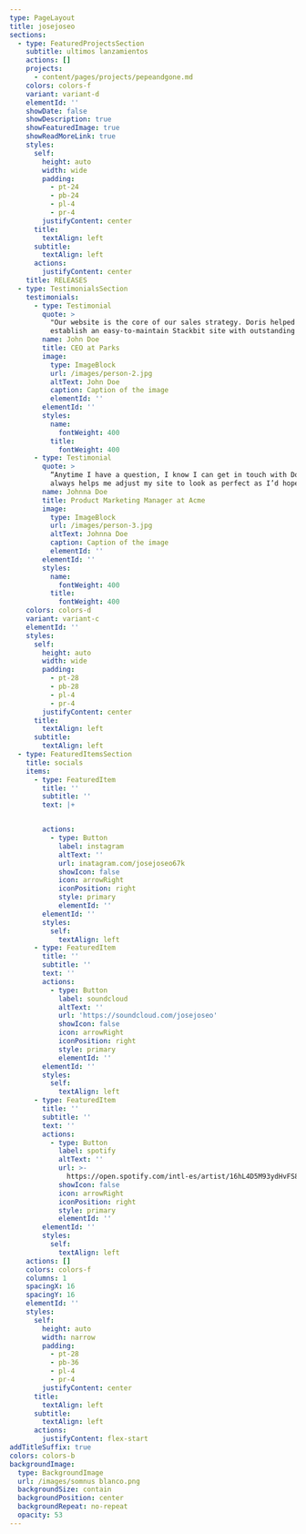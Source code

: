 ```yaml
---
type: PageLayout
title: josejoseo
sections:
  - type: FeaturedProjectsSection
    subtitle: ultimos lanzamientos
    actions: []
    projects:
      - content/pages/projects/pepeandgone.md
    colors: colors-f
    variant: variant-d
    elementId: ''
    showDate: false
    showDescription: true
    showFeaturedImage: true
    showReadMoreLink: true
    styles:
      self:
        height: auto
        width: wide
        padding:
          - pt-24
          - pb-24
          - pl-4
          - pr-4
        justifyContent: center
      title:
        textAlign: left
      subtitle:
        textAlign: left
      actions:
        justifyContent: center
    title: RELEASES
  - type: TestimonialsSection
    testimonials:
      - type: Testimonial
        quote: >
          "Our website is the core of our sales strategy. Doris helped us
          establish an easy-to-maintain Stackbit site with outstanding visuals!"
        name: John Doe
        title: CEO at Parks
        image:
          type: ImageBlock
          url: /images/person-2.jpg
          altText: John Doe
          caption: Caption of the image
          elementId: ''
        elementId: ''
        styles:
          name:
            fontWeight: 400
          title:
            fontWeight: 400
      - type: Testimonial
        quote: >
          “Anytime I have a question, I know I can get in touch with Doris. She
          always helps me adjust my site to look as perfect as I’d hoped.”
        name: Johnna Doe
        title: Product Marketing Manager at Acme
        image:
          type: ImageBlock
          url: /images/person-3.jpg
          altText: Johnna Doe
          caption: Caption of the image
          elementId: ''
        elementId: ''
        styles:
          name:
            fontWeight: 400
          title:
            fontWeight: 400
    colors: colors-d
    variant: variant-c
    elementId: ''
    styles:
      self:
        height: auto
        width: wide
        padding:
          - pt-28
          - pb-28
          - pl-4
          - pr-4
        justifyContent: center
      title:
        textAlign: left
      subtitle:
        textAlign: left
  - type: FeaturedItemsSection
    title: socials
    items:
      - type: FeaturedItem
        title: ''
        subtitle: ''
        text: |+


        actions:
          - type: Button
            label: instagram
            altText: ''
            url: inatagram.com/josejoseo67k
            showIcon: false
            icon: arrowRight
            iconPosition: right
            style: primary
            elementId: ''
        elementId: ''
        styles:
          self:
            textAlign: left
      - type: FeaturedItem
        title: ''
        subtitle: ''
        text: ''
        actions:
          - type: Button
            label: soundcloud
            altText: ''
            url: 'https://soundcloud.com/josejoseo'
            showIcon: false
            icon: arrowRight
            iconPosition: right
            style: primary
            elementId: ''
        elementId: ''
        styles:
          self:
            textAlign: left
      - type: FeaturedItem
        title: ''
        subtitle: ''
        text: ''
        actions:
          - type: Button
            label: spotify
            altText: ''
            url: >-
              https://open.spotify.com/intl-es/artist/16hL4D5M93ydHvFS8aSECR?si=GD4ljqFkTy2gaJor9chp3w
            showIcon: false
            icon: arrowRight
            iconPosition: right
            style: primary
            elementId: ''
        elementId: ''
        styles:
          self:
            textAlign: left
    actions: []
    colors: colors-f
    columns: 1
    spacingX: 16
    spacingY: 16
    elementId: ''
    styles:
      self:
        height: auto
        width: narrow
        padding:
          - pt-28
          - pb-36
          - pl-4
          - pr-4
        justifyContent: center
      title:
        textAlign: left
      subtitle:
        textAlign: left
      actions:
        justifyContent: flex-start
addTitleSuffix: true
colors: colors-b
backgroundImage:
  type: BackgroundImage
  url: /images/somnus blanco.png
  backgroundSize: contain
  backgroundPosition: center
  backgroundRepeat: no-repeat
  opacity: 53
---
```

